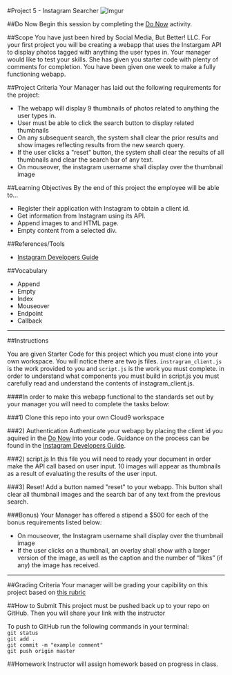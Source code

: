 #Project 5 - Instagram Searcher
![Imgur](http://i.imgur.com/P71EYPE.png)


##Do Now 
Begin this session by completing the [Do Now](doNow.md) activity.

##Scope
You have just been hired by Social Media, But Better! LLC. For your first project you will be creating a webapp that uses the Instargam API to display photos tagged with anything the user types in. Your manager would like to test your skills. She has given you starter code with plenty of comments for completion. You have been given one week to make a fully functioning webapp.  

##Project Criteria
Your Manager has laid out the following requirements for the project: 

* The webapp will display 9 thumbnails of photos related to anything the user types in.
* User must be able to click the search button to display related thumbnails
* On any subsequent search, the system shall clear the prior results and show images reflecting results from the new search query.
* If the user clicks a "reset" button, the system shall clear the results of all thumbnails and clear the search bar of any text.
* On mouseover, the instagram username shall display over the thumbnail image


##Learning Objectives
By the end of this project the employee will be able to...

* Register their application with Instagram to obtain a client id.
* Get information from Instagram using its API.
* Append images to and HTML page.
* Empty content from a selected div.

##References/Tools
* [Instagram Developers Guide](https://instagram.com/developer/)

 
##Vocabulary

* Append
* Empty
* Index
* Mouseover 
* Endpoint
* Callback

***
##Instructions

You are given Starter Code for this project which you must clone into your own workspace.
You will notice there are two js files. `instragram_client.js` is the work provided to you and `script.js` is the work you must complete. in order to understand what components you must build in script.js you must carefully read and understand the contents of instagram_client.js. 

####In order to make this webapp functional to the standards set out by your manager you will need to complete the tasks below:

###1) Clone this repo into your own Cloud9 workspace


###2) Authentication
Authenticate your webapp by placing the client id you aquired in the [Do Now](doNow.md) into your code. Guidance on the process can be found in the [Instagram Developers Guide](https://instagram.com/developer/).

###2) script.js
In this file you will need to ready your document in order make the API call based on user input. 10 images will appear as thumbnails as a result of evaluating the results of the user input. 

###3) Reset!
Add a button named "reset" to your webapp. This button shall clear all thumbnail images and the search bar of any text from the previous search.

###Bonus) 
Your Manager has offered a stipend a $500 for each of the bonus requirements listed below: 

* On mouseover, the Instagram username shall display over the thumbnail image
* If the user clicks on a thumbnail, an overlay shall show with a larger version of the image, as well as the caption and the number of “likes” (if any) the image has received. 
***

##Grading Criteria
Your manager will be grading your capibility on this project based on [this rubric](/assessment.md)

##How to Submit
This project must be pushed back up to your repo on GitHub. Then you will share your link with the instructor

To push to GitHub run the following commands in your terminal:  
`git status`  
`git add .`  
`git commit -m "example comment"`  
`git push origin master`

##Homework
Instructor will assign homework based on progress in class.



